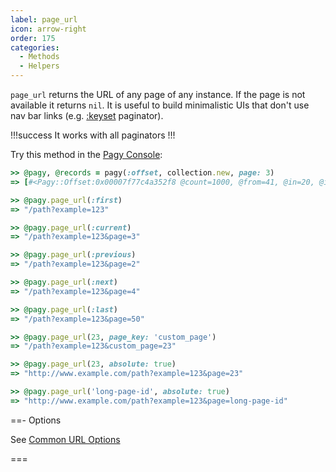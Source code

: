 ```yaml
---
label: page_url
icon: arrow-right
order: 175
categories:
  - Methods
  - Helpers
---
```


`page_url` returns the URL of any page of any instance. If the page is not available it returns `nil`. It is useful to build minimalistic UIs that don't use nav bar links (e.g. [:keyset](../paginators/keyset.md) paginator).

!!!success It works with all paginators
!!!

Try this method in the [Pagy Console](../../sandbox/console.md):

```ruby
>> @pagy, @records = pagy(:offset, collection.new, page: 3)
=> [#<Pagy::Offset:0x00007f77c4a352f8 @count=1000, @from=41, @in=20, @in_range=true, @last=50, @limit=20, @next=4, @offset=40, @options={limit: 20, limit_key: "limit", page_key: "page", page: 3, request: {base_url: "http://www.example.com", path: "/path", queried: {example: "123"}}, count: 1000}, @page=3, @previous=2, @to=60>, [41, 42, 43, 44, 45, 46, 47, 48, 49, 50, 51, 52, 53, 54, 55, 56, 57, 58, 59, 60]]

>> @pagy.page_url(:first)
=> "/path?example=123"

>> @pagy.page_url(:current)
=> "/path?example=123&page=3"

>> @pagy.page_url(:previous)
=> "/path?example=123&page=2"

>> @pagy.page_url(:next)
=> "/path?example=123&page=4"

>> @pagy.page_url(:last)
=> "/path?example=123&page=50"

>> @pagy.page_url(23, page_key: 'custom_page')
=> "/path?example=123&custom_page=23"

>> @pagy.page_url(23, absolute: true)
=> "http://www.example.com/path?example=123&page=23"

>> @pagy.page_url('long-page-id', absolute: true)
=> "http://www.example.com/path?example=123&page=long-page-id"
```

==- Options

See [Common URL Options](../paginators#common-url-options)

===
